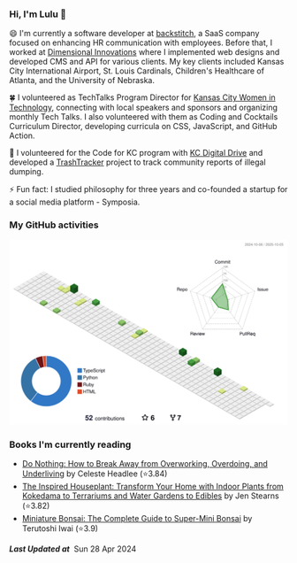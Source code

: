 ### Hi, I'm Lulu 👋

😄 I'm currently a software developer at [backstitch](https://www.linkedin.com/company/backstitch/about/), a SaaS company focused on enhancing HR communication with employees. Before that, I worked at [Dimensional Innovations](https://dimin.com/) where I implemented web designs and developed CMS and API for various clients. My key clients included Kansas City International Airport, St. Louis Cardinals, Children's Healthcare of Atlanta, and the University of Nebraska.

🍀 I volunteered as TechTalks Program Director for [Kansas City Women in Technology](https://www.eventbrite.com/o/kansas-city-women-in-technology-4568105457), connecting with local speakers and sponsors and organizing monthly Tech Talks. I also volunteered with them as Coding and Cocktails Curriculum Director, developing curricula on CSS, JavaScript, and GitHub Action.

🌱 I volunteered for the Code for KC program with [KC Digital Drive](https://www.kcdigitaldrive.org/) and developed a [TrashTracker](https://github.com/codeforkansascity/TrashTrackerWebApp) project to track community reports of illegal dumping.

⚡ Fun fact: I studied philosophy for three years and co-founded a startup for a social media platform - Symposia.

<!-- [![Top Langs](https://github-readme-stats.vercel.app/api/top-langs/?username=lulu-cao&layout=compact)](https://github.com/lulu-cao/github-readme-stats) -->
### My GitHub activities
<p align="center">
	<picture>
	  <source media="(prefers-color-scheme: dark)" srcset="https://raw.githubusercontent.com/lulu-cao/lulu-cao/output-3d-contrib/night.svg" />
	  <source media="(prefers-color-scheme: light)" srcset="https://raw.githubusercontent.com/lulu-cao/lulu-cao/output-3d-contrib/day.svg" />
	  <img alt="github profile contributions chart" src="https://raw.githubusercontent.com/lulu-cao/lulu-cao/output-3d-contrib/day.svg" />
	</picture>
</p>
<!-- ![](./profile-3d-contrib/profile-night-green.svg) -->

### Books I'm currently reading
<!-- GOODREADS-LIST:START -->
- [Do Nothing: How to Break Away from Overworking, Overdoing, and Underliving](https://www.goodreads.com/review/show/7636053654?utm_medium=api&utm_source=rss) by Celeste Headlee (⭐️3.84)
- [The Inspired Houseplant: Transform Your Home with Indoor Plants from Kokedama to Terrariums and Water Gardens to Edibles](https://www.goodreads.com/review/show/7396004093?utm_medium=api&utm_source=rss) by Jen Stearns (⭐️3.82)
- [Miniature Bonsai: The Complete Guide to Super-Mini Bonsai](https://www.goodreads.com/review/show/7435639765?utm_medium=api&utm_source=rss) by Terutoshi Iwai (⭐️3.9)
<!-- GOODREADS-LIST:END -->

<!--STARTS_HERE_QUOTE_README-->
<!--ENDS_HERE_QUOTE_README-->
<i><b>Last Updated at</b></i>&nbsp;<!-- LAST-UPDATE:START -->
Sun  28 Apr 2024
<!-- LAST-UPDATE:END -->

